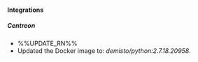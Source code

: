 
#### Integrations
##### Centreon
- %%UPDATE_RN%%
- Updated the Docker image to: *demisto/python:2.7.18.20958*.
